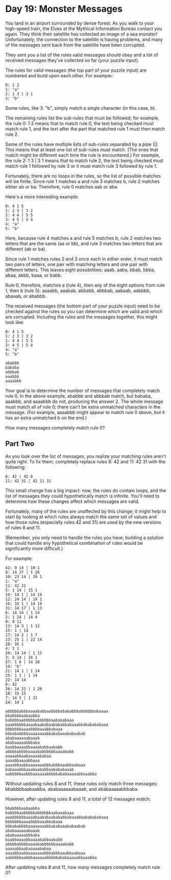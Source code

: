 # Day 19: Monster Messages
You land in an airport surrounded by dense forest. As you walk to your high-speed train, the Elves
at the Mythical Information Bureau contact you again. They think their satellite has collected
an image of a sea monster! Unfortunately, the connection to the satellite is having problems,
and many of the messages sent back from the satellite have been corrupted.

They sent you a list of the rules valid messages should obey and a list of received messages they've
collected so far (your puzzle input).

The rules for valid messages (the top part of your puzzle input) are numbered and build upon each other.
For example:

```
0: 1 2
1: "a"
2: 1 3 | 3 1
3: "b"
```

Some rules, like 3: "b", simply match a single character (in this case, b).

The remaining rules list the sub-rules that must be followed; for example, the rule 0: 1 2 means that
to match rule 0, the text being checked must match rule 1, and the text after the part that matched
rule 1 must then match rule 2.

Some of the rules have multiple lists of sub-rules separated by a pipe (|). This means that at least
one list of sub-rules must match. (The ones that match might be different each time the rule is
encountered.) For example, the rule 2: 1 3 | 3 1 means that to match rule 2, the text being checked
must match rule 1 followed by rule 3 or it must match rule 3 followed by rule 1.

Fortunately, there are no loops in the rules, so the list of possible matches will be finite. Since
rule 1 matches a and rule 3 matches b, rule 2 matches either ab or ba. Therefore, rule 0 matches
aab or aba.

Here's a more interesting example:

```
0: 4 1 5
1: 2 3 | 3 2
2: 4 4 | 5 5
3: 4 5 | 5 4
4: "a"
5: "b"
```

Here, because rule 4 matches a and rule 5 matches b, rule 2 matches two letters that are the same
(aa or bb), and rule 3 matches two letters that are different (ab or ba).

Since rule 1 matches rules 2 and 3 once each in either order, it must match two pairs of letters,
one pair with matching letters and one pair with different letters. This leaves eight possibilities:
aaab, aaba, bbab, bbba, abaa, abbb, baaa, or babb.

Rule 0, therefore, matches a (rule 4), then any of the eight options from rule 1, then b (rule 5):
aaaabb, aaabab, abbabb, abbbab, aabaab, aabbbb, abaaab, or ababbb.

The received messages (the bottom part of your puzzle input) need to be checked against the rules
so you can determine which are valid and which are corrupted. Including the rules and the messages
together, this might look like:

```
0: 4 1 5
1: 2 3 | 3 2
2: 4 4 | 5 5
3: 4 5 | 5 4
4: "a"
5: "b"

ababbb
bababa
abbbab
aaabbb
aaaabbb
```

Your goal is to determine the number of messages that completely match rule 0. In the above example,
ababbb and abbbab match, but bababa, aaabbb, and aaaabbb do not, producing the answer 2. The whole
message must match all of rule 0; there can't be extra unmatched characters in the message.
(For example, aaaabbb might appear to match rule 0 above, but it has an extra unmatched b on the end.)

How many messages completely match rule 0?

## Part Two
As you look over the list of messages, you realize your matching rules aren't quite right. To fix them,
completely replace rules 8: 42 and 11: 42 31 with the following:

```
8: 42 | 42 8
11: 42 31 | 42 11 31
```

This small change has a big impact: now, the rules do contain loops, and the list of messages they
could hypothetically match is infinite. You'll need to determine how these changes affect which
messages are valid.

Fortunately, many of the rules are unaffected by this change; it might help to start by looking at
which rules always match the same set of values and how those rules (especially rules 42 and 31) are
used by the new versions of rules 8 and 11.

(Remember, you only need to handle the rules you have; building a solution that could handle any
hypothetical combination of rules would be significantly more difficult.)

For example:

```
42: 9 14 | 10 1
9: 14 27 | 1 26
10: 23 14 | 28 1
1: "a"
11: 42 31
5: 1 14 | 15 1
19: 14 1 | 14 14
12: 24 14 | 19 1
16: 15 1 | 14 14
31: 14 17 | 1 13
6: 14 14 | 1 14
2: 1 24 | 14 4
0: 8 11
13: 14 3 | 1 12
15: 1 | 14
17: 14 2 | 1 7
23: 25 1 | 22 14
28: 16 1
4: 1 1
20: 14 14 | 1 15
3: 5 14 | 16 1
27: 1 6 | 14 18
14: "b"
21: 14 1 | 1 14
25: 1 1 | 1 14
22: 14 14
8: 42
26: 14 22 | 1 20
18: 15 15
7: 14 5 | 1 21
24: 14 1

abbbbbabbbaaaababbaabbbbabababbbabbbbbbabaaaa
bbabbbbaabaabba
babbbbaabbbbbabbbbbbaabaaabaaa
aaabbbbbbaaaabaababaabababbabaaabbababababaaa
bbbbbbbaaaabbbbaaabbabaaa
bbbababbbbaaaaaaaabbababaaababaabab
ababaaaaaabaaab
ababaaaaabbbaba
baabbaaaabbaaaababbaababb
abbbbabbbbaaaababbbbbbaaaababb
aaaaabbaabaaaaababaa
aaaabbaaaabbaaa
aaaabbaabbaaaaaaabbbabbbaaabbaabaaa
babaaabbbaaabaababbaabababaaab
aabbbbbaabbbaaaaaabbbbbababaaaaabbaaabba
```

Without updating rules 8 and 11, these rules only match three messages:
bbabbbbaabaabba, ababaaaaaabaaab, and ababaaaaabbbaba.

However, after updating rules 8 and 11, a total of 12 messages match:

```
bbabbbbaabaabba
babbbbaabbbbbabbbbbbaabaaabaaa
aaabbbbbbaaaabaababaabababbabaaabbababababaaa
bbbbbbbaaaabbbbaaabbabaaa
bbbababbbbaaaaaaaabbababaaababaabab
ababaaaaaabaaab
ababaaaaabbbaba
baabbaaaabbaaaababbaababb
abbbbabbbbaaaababbbbbbaaaababb
aaaaabbaabaaaaababaa
aaaabbaabbaaaaaaabbbabbbaaabbaabaaa
aabbbbbaabbbaaaaaabbbbbababaaaaabbaaabba
```

After updating rules 8 and 11, how many messages completely match rule 0?
